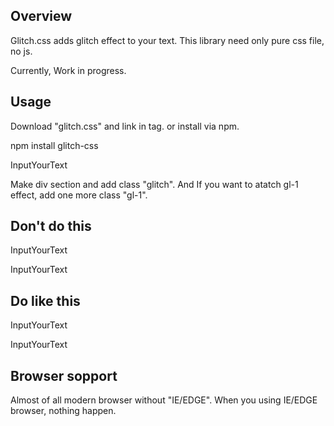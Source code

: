 ## Overview
Glitch.css adds glitch effect to your text.
This library need only pure css file, no js.

Currently, Work in progress.

## Usage
Download "glitch.css" and link in <link> tag.
or install via npm.

npm install glitch-css

<div class="glitch gl-1">
	<p data-text="InputYourText">InputYourText</p>
</div>

Make div section and add class "glitch".
And If you want to atatch gl-1 effect, add one more class "gl-1".

## Don't do this

<div class="glitch gl-1">
	<p data-text="InputYourText">InputYourText</p>
	<p data-text="InputYourText">InputYourText</p>	
</div>

## Do like this

<div class="glitch gl-1">
	<p data-text="InputYourText">InputYourText</p>
</div>
<div class="glitch gl-1">
	<p data-text="InputYourText">InputYourText</p>
</div>

## Browser sopport

Almost of all modern browser without "IE/EDGE".
When you using IE/EDGE browser, nothing happen.
